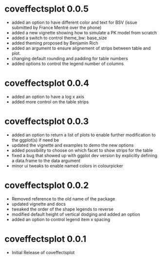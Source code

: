 # coveffectsplot 0.0.5

* added an option to have different color and text for BSV (issue submitted by France Mentré over the phone)
* added a new vignette showing how to simulate a PK model from scratch
* added a switch to control theme_bw: base_size
* added theming proposed by Benjamin Rich
* added an argument to ensure alignement of strips between table and plot.
* changing default rounding and padding for table numbers
* added options to control the legend number of columns

# coveffectsplot 0.0.4

* added an option to have a log x axis
* added more control on the table strips


# coveffectsplot 0.0.3

* added an option to return a list of plots to enable further modification to the ggplot(s) if need be
* updated the vignette and examples to demo the new options
* added possibility to choose on which facet to show strips for the table
* fixed a bug that showed up with ggplot dev version by explicitly defining a data.frame to the data argument
* minor ui tweaks to enable named colors in colourpicker

# coveffectsplot 0.0.2

* Removed reference to the old name of the package
* updated vignette and docs
* tweaked the order of the shape legends to reverse
* modified default height of vertical dodging and added an option
* added an option to control legend item x spacing


# coveffectsplot 0.0.1

* Initial Release of coveffectsplot

